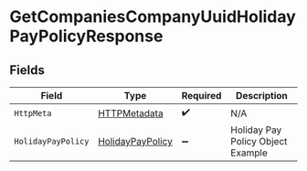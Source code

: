# GetCompaniesCompanyUuidHolidayPayPolicyResponse


## Fields

| Field                                                           | Type                                                            | Required                                                        | Description                                                     |
| --------------------------------------------------------------- | --------------------------------------------------------------- | --------------------------------------------------------------- | --------------------------------------------------------------- |
| `HttpMeta`                                                      | [HTTPMetadata](../../Models/Components/HTTPMetadata.md)         | :heavy_check_mark:                                              | N/A                                                             |
| `HolidayPayPolicy`                                              | [HolidayPayPolicy](../../Models/Components/HolidayPayPolicy.md) | :heavy_minus_sign:                                              | Holiday Pay Policy Object Example                               |